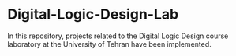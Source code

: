 # Digital-Logic-Design-Lab
In this repository, projects related to the Digital Logic Design course laboratory at the University of Tehran have been implemented.
